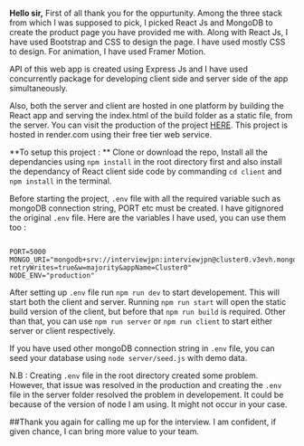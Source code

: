 **Hello sir,**
First of all thank you for the oppurtunity. Among the three stack from which I was supposed to pick, I picked React Js and MongoDB to create the product page you have provided me with. Along with 
React Js, I have used Bootstrap and CSS to design the page. I have used mostly CSS to design. For animation, I have used Framer Motion. 

API of this web app is created using Express Js and I have used concurrently package for developing client side and server side of the app simultaneously. 

Also, both the server and client are hosted in one platform by building the React app and serving the index.html of the build folder as a static file, from the server. You can visit the production of the
project [HERE](https://sugartaste-fullstack.onrender.com). This project is hosted in render.com using their free tier web service.

**To setup this project : **
Clone or download the repo, Install all the dependancies using `npm install` in the root directory first and also install the dependancy of React client side code by commanding `cd client` 
and `npm install` in the terminal. 

Before starting the project, `.env` file with all the required variable such as mongoDB connection string, PORT etc must be created. I have gitignored the original `.env` file. 
Here are the variables I have used, you can use them too : 
```

PORT=5000
MONGO_URI="mongodb+srv://interviewjpn:interviewjpn@cluster0.v3evh.mongodb.net/productdb?retryWrites=true&w=majority&appName=Cluster0"
NODE_ENV="production"

```

After setting up `.env` file run `npm run dev` to start developement. This will start both the client and server. Running `npm run start` will open the static build version of the client, but before 
that `npm run build` is required. Other than that, you can use `npm run server` or `npm run client` to start either server or client respectively. 

If you have used other mongoDB connection string in `.env` file, you can seed your database using `node server/seed.js` with demo data.

N.B : Creating `.env` file in the root directory created some problem. However, that issue was resolved in the production and creating the `.env` file in the server folder resolved
the problem in developement. It could be because of the version of node I am using. It might not occur in your case. 

##Thank you again for calling me up for the interview. I am confident, if given chance, I can bring more value to your team. 


